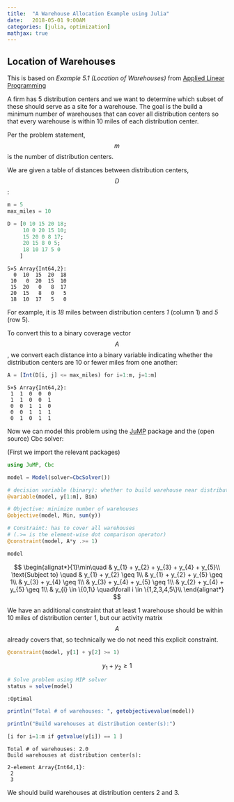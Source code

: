 ```yaml
---
title:  "A Warehouse Allocation Example using Julia"
date:   2018-05-01 9:00AM
categories: [julia, optimization]
mathjax: true
---
```


## Location of Warehouses
This is based on _Example 5.1 (Location of Warehouses)_ from [Applied Linear Programming](https://www.wiley.com/en-us/Applied+Integer+Programming%3A+Modeling+and+Solution-p-9780470373064)

A firm has 5 distribution centers and we want to determine which subset of these should serve as a site for a warehouse. The goal is the build a minimum number of warehouses that can cover all distribution centers so that every warehouse is within 10 miles of each distribution center.

Per the problem statement, $$m$$ is the number of distribution centers.

We are given a table of distances between distribution centers, $$D$$:

```julia
m = 5
max_miles = 10

D = [0 10 15 20 18;
     10 0 20 15 10;
     15 20 0 8 17;
     20 15 8 0 5;
     18 10 17 5 0
    ]
```




    5×5 Array{Int64,2}:
      0  10  15  20  18
     10   0  20  15  10
     15  20   0   8  17
     20  15   8   0   5
     18  10  17   5   0



For example, it is *18* miles between distribution centers *1* (column 1) and *5* (row 5).

To convert this to a binary coverage vector $$A$$, we convert each distance into a binary variable indicating whether the distribution centers are 10 or fewer miles from one another:


```julia
A = [Int(D[i, j] <= max_miles) for i=1:m, j=1:m]
```




    5×5 Array{Int64,2}:
     1  1  0  0  0
     1  1  0  0  1
     0  0  1  1  0
     0  0  1  1  1
     0  1  0  1  1



Now we can model this problem using the [JuMP](https://www.juliaopt.org/) package and the (open source) Cbc solver:

(First we import the relevant packages)
```julia
using JuMP, Cbc
```


```julia
model = Model(solver=CbcSolver())

# decision variable (binary): whether to build warehouse near distribution center i
@variable(model, y[1:m], Bin)

# Objective: minimize number of warehouses
@objective(model, Min, sum(y))

# Constraint: has to cover all warehouses
# (.>= is the element-wise dot comparison operator)
@constraint(model, A*y .>= 1)

model
```




$$ \begin{alignat*}{1}\min\quad & y_{1} + y_{2} + y_{3} + y_{4} + y_{5}\\
\text{Subject to} \quad & y_{1} + y_{2} \geq 1\\
 & y_{1} + y_{2} + y_{5} \geq 1\\
 & y_{3} + y_{4} \geq 1\\
 & y_{3} + y_{4} + y_{5} \geq 1\\
 & y_{2} + y_{4} + y_{5} \geq 1\\
 & y_{i} \in \{0,1\} \quad\forall i \in \{1,2,3,4,5\}\\
\end{alignat*}
 $$



We have an additional constraint that at least 1 warehouse should be within 10 miles of distribution center 1, but our activity matrix $$A$$ already covers that, so technically we do not need this explicit constraint.


```julia
@constraint(model, y[1] + y[2] >= 1)
```




$$ y_{1} + y_{2} \geq 1 $$




```julia
# Solve problem using MIP solver
status = solve(model)
```




    :Optimal




```julia
println("Total # of warehouses: ", getobjectivevalue(model))

println("Build warehouses at distribution center(s):")

[i for i=1:m if getvalue(y[i]) == 1 ]
```

    Total # of warehouses: 2.0
    Build warehouses at distribution center(s):

    2-element Array{Int64,1}:
     2
     3

We should build warehouses at distribution centers 2 and 3.
